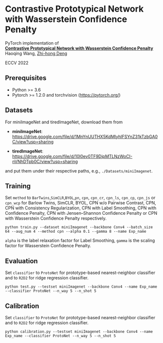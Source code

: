 # Contrastive Prototypical Network with Wasserstein Confidence Penalty
PyTorch implementation of
<br>
[**Contrastive Prototypical Network with Wasserstein Confidence Penalty**](https://www.ecva.net/papers/eccv_2022/papers_ECCV/papers/136790654.pdf)
<br>
Haoqing Wang, [Zhi-hong Deng](http://www.cis.pku.edu.cn/jzyg/szdw/dzh.htm)

ECCV 2022


## Prerequisites
- Python >= 3.6
- Pytorch >= 1.2.0 and torchvision (https://pytorch.org/)

## Datasets
For miniImageNet and tiredImageNet, download them from

* **miniImageNet**: https://drive.google.com/file/d/1MnYnUUTHX5KdMIyhIFSYnZ31kTzbGA0C/view?usp=sharing

* **tiredImageNet**: https://drive.google.com/file/d/10l0ev0TF9DjpMTLNzWoCI-nVNhDTpb0C/view?usp=sharing

and put them under their respective paths, e.g., `./Datasets/miniImagenet`.

## Training
Set `method` to `BarTwins`,`SimCLR`,`BYOL`,`pn`, `cpn`, `cpn_cr`, `cpn_ls`, `cpn_cp`, `cpn_js` or `cpn_wcp` for Barlow Twins, SimCLR, BYOL, CPN w/o Pairwise Contrast, CPN, CPN with Consistency Regularization, CPN with Label Smoothing, CPN with Confidence Penalty, CPN with Jensen–Shannon Confidence Penalty or CPN with Wasserstein Confidence Penalty respectively.
```
python train.py --dataset miniImagenet --backbone Conv4 --batch_size 64 --aug_num 4 --method cpn --alpha 0.1 --gamma 8 --name Exp_name
```
`alpha` is the label relaxation factor for Label Smoothing, `gamma` is the scaling factor for Wasserstein Confidence Penalty.

## Evaluation
Set `classifier` to `ProtoNet` for prototype-based nearest-neighbor classifier and to `R2D2` for ridge regression classifier.
```
python test.py --testset miniImagenet --backbone Conv4 --name Exp_name --classifier ProtoNet --n_way 5 --n_shot 5
```

## Calibration
Set `classifier` to `ProtoNet` for prototype-based nearest-neighbor classifier and to `R2D2` for ridge regression classifier.
```
python calibration.py --testset miniImagenet --backbone Conv4 --name Exp_name --classifier ProtoNet --n_way 5 --n_shot 5
```
